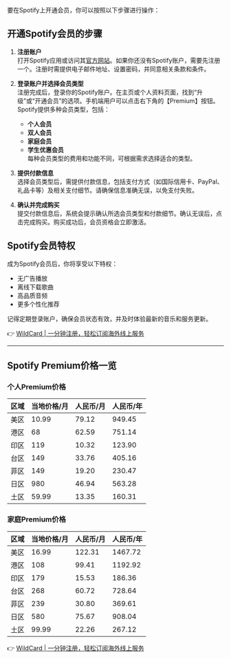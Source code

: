 要在Spotify上开通会员，你可以按照以下步骤进行操作：

## 开通Spotify会员的步骤

1. **注册账户**  
   打开Spotify应用或访问其[官方网站](https://bit.ly/bewildcard)。如果你还没有Spotify账户，需要先注册一个。注册时需提供电子邮件地址、设置密码，并同意相关条款和条件。

2. **登录账户并选择会员类型**  
   注册完成后，登录你的Spotify账户。在主页或个人资料页面，找到“升级”或“开通会员”的选项。手机端用户可以点击右下角的【Premium】按钮。  
   Spotify提供多种会员类型，包括：  
   - **个人会员**  
   - **双人会员**  
   - **家庭会员**  
   - **学生优惠会员**  
   每种会员类型的费用和功能不同，可根据需求选择适合的类型。

3. **提供付款信息**  
   选择会员类型后，需提供付款信息，包括支付方式（如国际信用卡、PayPal、礼品卡等）及相关支付细节。请确保信息准确无误，以免支付失败。

4. **确认并完成购买**  
   提交付款信息后，系统会提示确认所选会员类型和付款细节。确认无误后，点击完成购买。购买成功后，会员资格会立即激活。

## Spotify会员特权

成为Spotify会员后，你将享受以下特权：  
- 无广告播放  
- 离线下载歌曲  
- 高品质音频  
- 更多个性化推荐  

记得定期登录账户，确保会员状态有效，并及时体验最新的音乐和服务更新。

👉 [WildCard | 一分钟注册，轻松订阅海外线上服务](https://bit.ly/bewildcard)

---

## Spotify Premium价格一览

### 个人Premium价格

| 区域 | 当地价格/月 | 人民币/月 | 人民币/年 |
|------|-------------|-----------|-----------|
| 美区 | 10.99       | 79.12     | 949.45    |
| 港区 | 68          | 62.59     | 751.14    |
| 印区 | 119         | 10.32     | 123.90    |
| 台区 | 149         | 33.76     | 405.16    |
| 菲区 | 149         | 19.20     | 230.47    |
| 日区 | 980         | 46.94     | 563.28    |
| 土区 | 59.99       | 13.35     | 160.31    |

### 家庭Premium价格

| 区域 | 当地价格/月 | 人民币/月 | 人民币/年 |
|------|-------------|-----------|-----------|
| 美区 | 16.99       | 122.31    | 1467.72   |
| 港区 | 108         | 99.41     | 1192.92   |
| 印区 | 179         | 15.53     | 186.36    |
| 台区 | 268         | 60.72     | 728.64    |
| 菲区 | 239         | 30.80     | 369.61    |
| 日区 | 580         | 75.67     | 908.04    |
| 土区 | 99.99       | 22.26     | 267.12    |

👉 [WildCard | 一分钟注册，轻松订阅海外线上服务](https://bit.ly/bewildcard)